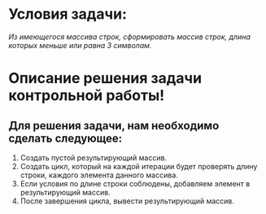 # Условия задачи:
*Из имеющегося массива строк, сформировать массив строк, длина которых меньше или равна 3 символам.*   
# Описание решения задачи контрольной работы!
## Для решения задачи, нам необходимо сделать следующее:
1. Создать пустой результирующий массив.
2. Создать цикл, который на каждой итерации будет проверять длину строки, каждого элемента данного массива.
3. Если условия по длине строки соблюдены, добавляем элемент в результирующий массив.
4. После завершения цикла, вывести результирующий массив.

